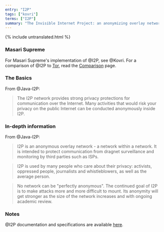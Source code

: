 ```yaml
---
entry: "I2P"
tags: ["kovri"]
terms: ["I2P"]
summary: "The Invisible Internet Project: an anonymizing overlay network"
---
```


{% include untranslated.html %}
### Masari Supreme

For Masari Supreme's implementation of @I2P, see @Kovri. For a comparison of @I2P to [Tor](https://torproject.org/), read the [Comparison](https://geti2p.net/en/comparison/tor) page.

### The Basics

From @Java-I2P:

>The I2P network provides strong privacy protections for communication over the Internet. Many activities that would risk your privacy on the public Internet can be conducted anonymously inside I2P.

### In-depth information

From @Java-I2P:

>I2P is an anonymous overlay network - a network within a network. It is intended to protect communication from dragnet surveillance and monitoring by third parties such as ISPs.

>I2P is used by many people who care about their privacy: activists, oppressed people, journalists and whistleblowers, as well as the average person.

>No network can be "perfectly anonymous". The continued goal of I2P is to make attacks more and more difficult to mount. Its anonymity will get stronger as the size of the network increases and with ongoing academic review.

### Notes

@I2P documentation and specifications are available [here](https://geti2p.net/docs/).
